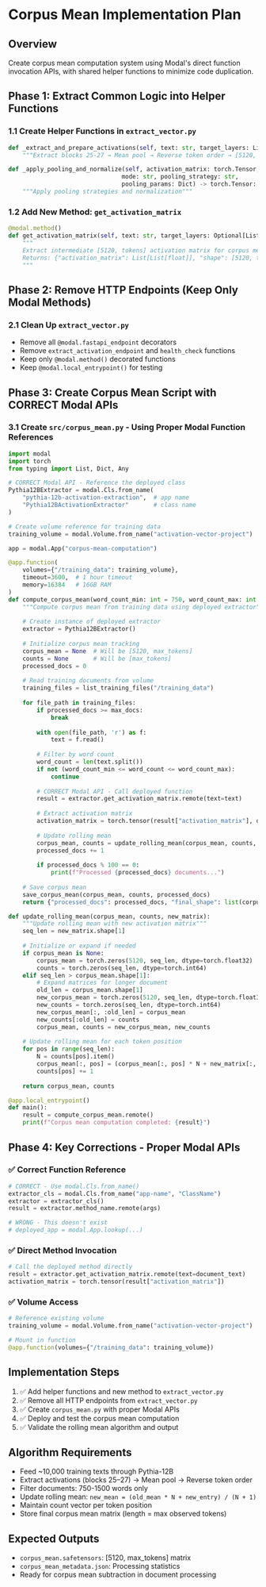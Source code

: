 # Corpus Mean Implementation Plan

## Overview
Create corpus mean computation system using Modal's direct function invocation APIs, with shared helper functions to minimize code duplication.

## Phase 1: Extract Common Logic into Helper Functions

### 1.1 Create Helper Functions in `extract_vector.py`
```python
def _extract_and_prepare_activations(self, text: str, target_layers: List[int]) -> torch.Tensor:
    """Extract blocks 25-27 → Mean pool → Reverse token order → [5120, tokens]"""

def _apply_pooling_and_normalize(self, activation_matrix: torch.Tensor, 
                                mode: str, pooling_strategy: str, 
                                pooling_params: Dict) -> torch.Tensor:
    """Apply pooling strategies and normalization"""
```

### 1.2 Add New Method: `get_activation_matrix`  
```python
@modal.method()
def get_activation_matrix(self, text: str, target_layers: Optional[List[int]] = None) -> Dict[str, Any]:
    """
    Extract intermediate [5120, tokens] activation matrix for corpus mean.
    Returns: {"activation_matrix": List[List[float]], "shape": [5120, tokens]}
    """
```

## Phase 2: Remove HTTP Endpoints (Keep Only Modal Methods)

### 2.1 Clean Up `extract_vector.py`
- Remove all `@modal.fastapi_endpoint` decorators  
- Remove `extract_activation_endpoint` and `health_check` functions
- Keep only `@modal.method()` decorated functions
- Keep `@modal.local_entrypoint()` for testing

## Phase 3: Create Corpus Mean Script with CORRECT Modal APIs

### 3.1 Create `src/corpus_mean.py` - Using Proper Modal Function References
```python
import modal
import torch
from typing import List, Dict, Any

# CORRECT Modal API - Reference the deployed class
Pythia12BExtractor = modal.Cls.from_name(
    "pythia-12b-activation-extraction",  # app name
    "Pythia12BActivationExtractor"       # class name
)

# Create volume reference for training data
training_volume = modal.Volume.from_name("activation-vector-project")

app = modal.App("corpus-mean-computation")

@app.function(
    volumes={"/training_data": training_volume},
    timeout=3600,  # 1 hour timeout
    memory=16384   # 16GB RAM
)
def compute_corpus_mean(word_count_min: int = 750, word_count_max: int = 1500, max_docs: int = 10000):
    """Compute corpus mean from training data using deployed extractor"""
    
    # Create instance of deployed extractor
    extractor = Pythia12BExtractor()
    
    # Initialize corpus mean tracking
    corpus_mean = None  # Will be [5120, max_tokens]  
    counts = None       # Will be [max_tokens]
    processed_docs = 0
    
    # Read training documents from volume
    training_files = list_training_files("/training_data")
    
    for file_path in training_files:
        if processed_docs >= max_docs:
            break
            
        with open(file_path, 'r') as f:
            text = f.read()
            
        # Filter by word count
        word_count = len(text.split())
        if not (word_count_min <= word_count <= word_count_max):
            continue
        
        # CORRECT Modal API - Call deployed function
        result = extractor.get_activation_matrix.remote(text=text)
        
        # Extract activation matrix
        activation_matrix = torch.tensor(result["activation_matrix"], dtype=torch.float32)  # [5120, tokens]
        
        # Update rolling mean
        corpus_mean, counts = update_rolling_mean(corpus_mean, counts, activation_matrix)
        processed_docs += 1
        
        if processed_docs % 100 == 0:
            print(f"Processed {processed_docs} documents...")
    
    # Save corpus mean
    save_corpus_mean(corpus_mean, counts, processed_docs)
    return {"processed_docs": processed_docs, "final_shape": list(corpus_mean.shape)}

def update_rolling_mean(corpus_mean, counts, new_matrix):
    """Update rolling mean with new activation matrix"""
    seq_len = new_matrix.shape[1]
    
    # Initialize or expand if needed
    if corpus_mean is None:
        corpus_mean = torch.zeros(5120, seq_len, dtype=torch.float32)
        counts = torch.zeros(seq_len, dtype=torch.int64)
    elif seq_len > corpus_mean.shape[1]:
        # Expand matrices for longer document
        old_len = corpus_mean.shape[1]
        new_corpus_mean = torch.zeros(5120, seq_len, dtype=torch.float32)
        new_counts = torch.zeros(seq_len, dtype=torch.int64)
        new_corpus_mean[:, :old_len] = corpus_mean
        new_counts[:old_len] = counts
        corpus_mean, counts = new_corpus_mean, new_counts
    
    # Update rolling mean for each token position
    for pos in range(seq_len):
        N = counts[pos].item()
        corpus_mean[:, pos] = (corpus_mean[:, pos] * N + new_matrix[:, pos]) / (N + 1)
        counts[pos] += 1
    
    return corpus_mean, counts

@app.local_entrypoint()
def main():
    result = compute_corpus_mean.remote()
    print(f"Corpus mean computation completed: {result}")
```

## Phase 4: Key Corrections - Proper Modal APIs

### ✅ **Correct Function Reference**
```python
# CORRECT - Use modal.Cls.from_name()
extractor_cls = modal.Cls.from_name("app-name", "ClassName")  
extractor = extractor_cls()
result = extractor.method_name.remote(args)

# WRONG - This doesn't exist
# deployed_app = modal.App.lookup(...)
```

### ✅ **Direct Method Invocation**  
```python
# Call the deployed method directly
result = extractor.get_activation_matrix.remote(text=document_text)
activation_matrix = torch.tensor(result["activation_matrix"])
```

### ✅ **Volume Access**
```python
# Reference existing volume
training_volume = modal.Volume.from_name("activation-vector-project")

# Mount in function
@app.function(volumes={"/training_data": training_volume})
```

## Implementation Steps
1. ✅ Add helper functions and new method to `extract_vector.py`
2. ✅ Remove all HTTP endpoints from `extract_vector.py` 
3. ✅ Create `corpus_mean.py` with proper Modal APIs
4. ✅ Deploy and test the corpus mean computation
5. ✅ Validate the rolling mean algorithm and output

## Algorithm Requirements
- Feed ~10,000 training texts through Pythia-12B
- Extract activations (blocks 25–27) → Mean pool → Reverse token order
- Filter documents: 750-1500 words only
- Update rolling mean: `new_mean = (old_mean * N + new_entry) / (N + 1)`
- Maintain count vector per token position
- Store final corpus mean matrix (length = max observed tokens)

## Expected Outputs
- `corpus_mean.safetensors`: [5120, max_tokens] matrix
- `corpus_mean_metadata.json`: Processing statistics
- Ready for corpus mean subtraction in document processing